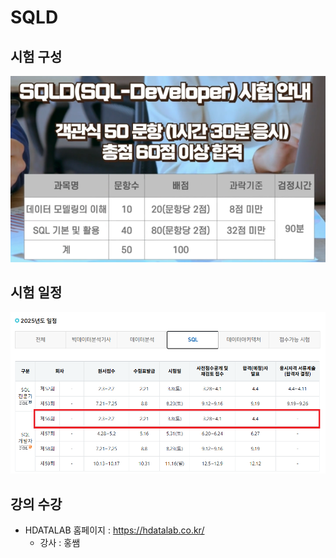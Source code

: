 # SQLD

## 시험 구성

![sqld](img/sqld.png)

## 시험 일정

![sqld_schedule](img/sqld_schedule.png)

## 강의 수강

- HDATALAB 홈페이지 : https://hdatalab.co.kr/
  - 강사 : 홍쌤

